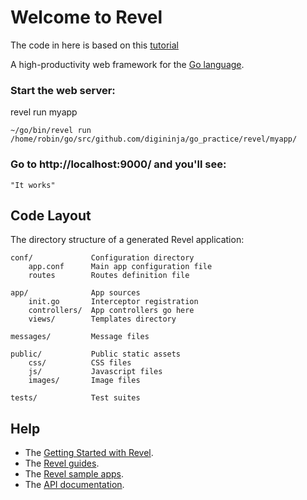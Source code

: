 # Welcome to Revel


The code in here is based on this [tutorial](https://revel.github.io/tutorial/index.html)

A high-productivity web framework for the [Go language](http://www.golang.org/).


### Start the web server:

   revel run myapp

```
~/go/bin/revel run /home/robin/go/src/github.com/digininja/go_practice/revel/myapp/
```


### Go to http://localhost:9000/ and you'll see:

    "It works"

## Code Layout

The directory structure of a generated Revel application:

    conf/             Configuration directory
        app.conf      Main app configuration file
        routes        Routes definition file

    app/              App sources
        init.go       Interceptor registration
        controllers/  App controllers go here
        views/        Templates directory

    messages/         Message files

    public/           Public static assets
        css/          CSS files
        js/           Javascript files
        images/       Image files

    tests/            Test suites


## Help

* The [Getting Started with Revel](http://revel.github.io/tutorial/gettingstarted.html).
* The [Revel guides](http://revel.github.io/manual/index.html).
* The [Revel sample apps](http://revel.github.io/examples/index.html).
* The [API documentation](https://godoc.org/github.com/revel/revel).


